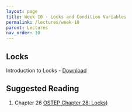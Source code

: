 ```yaml
---
layout: page
title: Week 10 - Locks and Condition Variables
permalink: /lectures/week-10
parent: Lectures
nav_order: 10
---
```


## Locks
Introduction to Locks - [Download](https://karthikv1392.github.io/cs3301_osn/slides/OSN_L15_Locks.pdf)


## Suggested Reading 
1. Chapter 26 [OSTEP Chapter 28: Locks)](https://pages.cs.wisc.edu/~remzi/OSTEP/threads-locks.pdf)